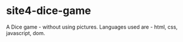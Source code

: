 # site4-dice-game
A Dice game - without using pictures.
Languages used are - html, css, javascript, dom.
